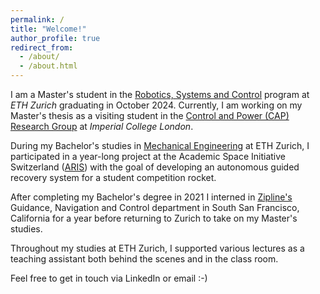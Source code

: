 ```yaml
---
permalink: /
title: "Welcome!"
author_profile: true
redirect_from: 
  - /about/
  - /about.html
---
```


I am a Master's student in the <a href="https://ethz.ch/en/studies/master/degree-programmes/engineering-sciences/robotics-systems-and-control.html" target="_blank" rel="noopener noreferrer">Robotics, Systems and Control</a> program at _ETH Zurich_ graduating in October 2024.
Currently, I am working on my Master's thesis as a visiting student in the <a href="https://www.imperial.ac.uk/electrical-engineering/research/control-and-power/" target="_blank" rel="noopener noreferrer">Control and Power (CAP) Research Group</a> at _Imperial College London_.

During my Bachelor's studies in <a href="https://ethz.ch/en/studies/bachelor/bachelors-degree-programmes/engineering-sciences/mechanical-engineering.html" target="_blank" rel="noopener noreferrer">Mechanical Engineering</a> at ETH Zurich, I participated in a year-long project at the Academic Space Initiative Switzerland (<a href="https://aris-space.ch" target="_blank" rel="noopener noreferrer">ARIS</a>) with the goal of developing an autonomous guided recovery system for a student competition rocket.

After completing my Bachelor's degree in 2021 I interned in <a href="https://flyzipline.com" target="_blank" rel="noopener noreferrer">Zipline's</a> Guidance, Navigation and Control department in South San Francisco, California for a year before returning to Zurich to take on my Master's studies.

Throughout my studies at ETH Zurich, I supported various lectures as a teaching assistant both behind the scenes and in the class room.

Feel free to get in touch via LinkedIn or email <nobr>:-)</nobr>
